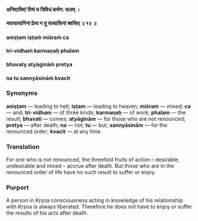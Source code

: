 #### अनिष्टमिष्टं मिश्रं च त्रिविधं कर्मण: फलम् ।
#### भवत्यत्यागिनां प्रेत्य न तु सन्न्यासिनां क्वचित् ॥ १२ ॥

#### aniṣṭam iṣṭaṁ miśraṁ ca
#### tri-vidhaṁ karmaṇaḥ phalam
#### bhavaty atyāgināṁ pretya
#### na tu sannyāsināṁ kvacit

### Synonyms

**aniṣṭam** — leading to hell; **iṣṭam** — leading to heaven; **miśram** — mixed; **ca** — and; **tri**-**vidham** — of three kinds; **karmaṇaḥ** — of work; **phalam** — the result; **bhavati** — comes; **atyāginām** — for those who are not renounced; **pretya** — after death; **na** — not; **tu** — but; **sannyāsinām** — for the renounced order; **kvacit** — at any time.

### Translation

For one who is not renounced, the threefold fruits of action – desirable, undesirable and mixed – accrue after death. But those who are in the renounced order of life have no such result to suffer or enjoy.

### Purport

A person in Kṛṣṇa consciousness acting in knowledge of his relationship with Kṛṣṇa is always liberated. Therefore he does not have to enjoy or suffer the results of his acts after death.